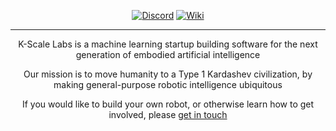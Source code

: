 <div align="center">

[![Discord](https://img.shields.io/discord/1224056091017478166)](https://discord.gg/k5mSvCkYQh)
[![Wiki](https://img.shields.io/badge/wiki-humanoids-black)](https://humanoids.wiki)

<hr />

K-Scale Labs is a machine learning startup building software for the next generation of embodied artificial intelligence

Our mission is to move humanity to a Type 1 Kardashev civilization, by making general-purpose robotic intelligence ubiquitous

If you would like to build your own robot, or otherwise learn how to get involved, please [get in touch](mailto:ben@kscale.dev)
